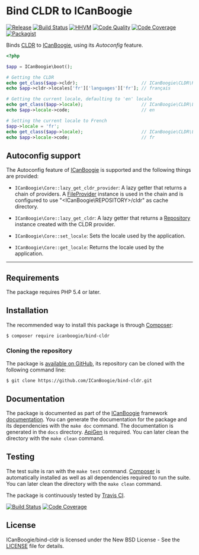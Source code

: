 # Bind CLDR to ICanBoogie

[![Release](https://img.shields.io/packagist/v/ICanBoogie/bind-cldr.svg)](https://packagist.org/packages/icanboogie/cldr)
[![Build Status](https://img.shields.io/travis/ICanBoogie/bind-cldr/master.svg)](http://travis-ci.org/ICanBoogie/bind-cldr)
[![HHVM](https://img.shields.io/hhvm/icanboogie/bind-cldr.svg)](http://hhvm.h4cc.de/package/icanboogie/bind-cldr)
[![Code Quality](https://img.shields.io/scrutinizer/g/ICanBoogie/bind-cldr/master.svg)](https://scrutinizer-ci.com/g/ICanBoogie/bind-cldr)
[![Code Coverage](https://img.shields.io/coveralls/ICanBoogie/bind-cldr/master.svg)](https://coveralls.io/r/ICanBoogie/bind-cldr)
[![Packagist](https://img.shields.io/packagist/dt/icanboogie/bind-cldr.svg)](https://packagist.org/packages/icanboogie/bind-cldr)

Binds [CLDR][] to [ICanBoogie][], using its _Autoconfig_ feature.

```php
<?php

$app = ICanBoogie\boot();

# Getting the CLDR
echo get_class($app->cldr);                        // ICanBoogie\CLDR\Repository
echo $app->cldr->locales['fr']['languages']['fr']; // français

# Getting the current locale, defaulting to 'en' locale
echo get_class($app->locale);                      // ICanBoogie\CLDR\Locale
echo $app->locale->code;                           // en

# Setting the current locale to French
$app->locale = 'fr';
echo get_class($app->locale);                      // ICanBoogie\CLDR\Locale
echo $app->locale->code;                           // fr
```





## Autoconfig support

The Autoconfig feature of [ICanBoogie][] is supported and the following things are provided:

- `ICanBoogie\Core::lazy_get_cldr_provider`: A lazy getter that returns a chain of providers. A
[FileProvider][] instance is used in the chain and is configured to use
"<ICanBoogie\REPOSITORY>/cldr" as cache directory.

- `ICanBoogie\Core::lazy_get_cldr`: A lazy getter that returns a [Repository][] instance created
with the CLDR provider.

- `ICanBoogie\Core::set_locale`: Sets the locale used by the application.

- `ICanBoogie\Core::get_locale`: Returns the locale used by the application.





----------





## Requirements

The package requires PHP 5.4 or later.





## Installation

The recommended way to install this package is through [Composer](http://getcomposer.org/):

```
$ composer require icanboogie/bind-cldr
```





### Cloning the repository

The package is [available on GitHub](https://github.com/ICanBoogie/bind-cldr), its repository can be
cloned with the following command line:

	$ git clone https://github.com/ICanBoogie/bind-cldr.git





## Documentation

The package is documented as part of the [ICanBoogie](http://icanboogie.org/) framework
[documentation](http://icanboogie.org/docs/). You can generate the documentation for the package
and its dependencies with the `make doc` command. The documentation is generated in the `docs`
directory. [ApiGen](http://apigen.org/) is required. You can later clean the directory with
the `make clean` command.





## Testing

The test suite is ran with the `make test` command. [Composer](http://getcomposer.org/) is
automatically installed as well as all dependencies required to run the suite. You can later
clean the directory with the `make clean` command.

The package is continuously tested by [Travis CI](http://about.travis-ci.org/).

[![Build Status](https://img.shields.io/travis/ICanBoogie/bind-cldr/master.svg)](https://travis-ci.org/ICanBoogie/bind-cldr)
[![Code Coverage](https://img.shields.io/coveralls/ICanBoogie/bind-cldr/master.svg)](https://coveralls.io/r/ICanBoogie/bind-cldr)





## License

ICanBoogie/bind-cldr is licensed under the New BSD License - See the [LICENSE](LICENSE) file for details.





[CLDR]: https://github.com/ICanBoogie/CLDR
[FileProvider]: http://icanboogie.org/docs/class-ICanBoogie.CLDR.FileProvider.html
[ICanBoogie]: https://github.com/ICanBoogie/ICanBoogie
[Repository]: http://icanboogie.org/docs/class-ICanBoogie.CLDR.Repository.html
